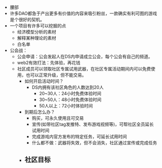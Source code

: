 - 腰部
- 许多DAO都急于产出更多有价值的内容来吸引粉丝，一款确实有利可图的游戏是个很好的契机。
- 一个项目有许多可以挖掘的点
	- 经济模型分析的素材
	- 解释某种理论的素材
	- 白名单
- 公会战：
	- 公会申请：公会发起人在DS内申请成立公会，每个公会有自己的频道。
	- web2有效打法：先体验，再花钱
	- 社区成员可以领取社区专属试用武器，在社区专属活动期间内可以免费使用，也可以正常升级，但不能交易。
		- 如何开启活动时间？
			- DS内拥有该社区角色的人数达到20人
				- 20~30人：24小时免费体验时间
				- 30~50人：48小时免费体验时间
				- 50人以上：72小时体验时间
		- 到期后怎么办？
			- 购买，可永久使用且可交易
			- 宣传(如带社区tag发推特、发布游戏视频等)，可帮社区全员延长试用时间
			- 完成游戏内官方发布的特定任务，可延长试用时间
			- 什么都不做：武器将失效，但不会消失，社区通过宣传或完成任务
		- 社区目标
			-